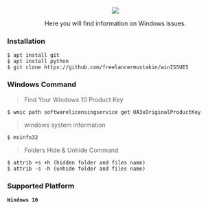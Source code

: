 <!-- winISSUES -->

<p align="center">
 <img src=".imgs/logo.png">
</p>

<p align="center">Here you will find information on Windows issues.</p>

### Installation
```
$ apt install git
$ apt install python
$ git clone https://github.com/freelancermustakin/winISSUES
```

### Windows Command
> Find Your Windows 10 Product Key
```
$ wmic path softwarelicensingservice get OA3xOriginalProductKey
```

> windows system information
```
$ msinfo32
```

> Folders Hide & Unhide Command
```
$ attrib +s +h (hidden folder and files name)
$ attrib -s -h (unhide folder and files name)
```

### Supported Platform
**`Windows 10`**
